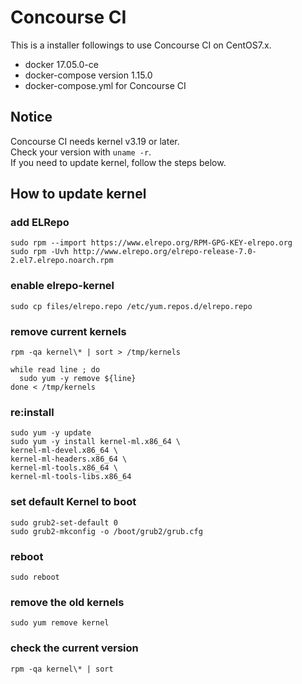 # Concourse CI
This is a installer followings to use Concourse CI on CentOS7.x.

- docker 17.05.0-ce
- docker-compose version 1.15.0
- docker-compose.yml for Concourse CI

## Notice
Concourse CI needs kernel v3.19 or later.  
Check your version with `uname -r`.  
If you need to update kernel, follow the steps below.


## How to update kernel
### add ELRepo

```
sudo rpm --import https://www.elrepo.org/RPM-GPG-KEY-elrepo.org
sudo rpm -Uvh http://www.elrepo.org/elrepo-release-7.0-2.el7.elrepo.noarch.rpm
```

### enable elrepo-kernel

```
sudo cp files/elrepo.repo /etc/yum.repos.d/elrepo.repo
```

### remove current kernels

```
rpm -qa kernel\* | sort > /tmp/kernels

while read line ; do
  sudo yum -y remove ${line}
done < /tmp/kernels
```

### re:install

```
sudo yum -y update
sudo yum -y install kernel-ml.x86_64 \
kernel-ml-devel.x86_64 \
kernel-ml-headers.x86_64 \
kernel-ml-tools.x86_64 \
kernel-ml-tools-libs.x86_64
```

### set default Kernel to boot

```
sudo grub2-set-default 0
sudo grub2-mkconfig -o /boot/grub2/grub.cfg
```

### reboot

```
sudo reboot
```

### remove the old kernels

```
sudo yum remove kernel
```

### check the current version

```
rpm -qa kernel\* | sort
```
